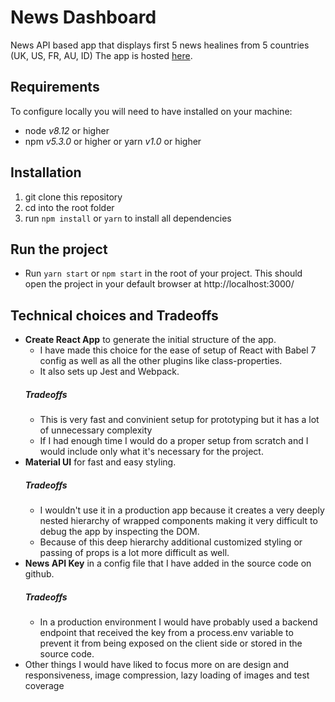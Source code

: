 # News Dashboard 

News API based app that displays first 5 news healines from 5 countries (UK, US, FR, AU, ID)
The app is hosted [here](https://news-app-react.herokuapp.com//). 

## Requirements

To configure locally you will need to have installed on your machine:
* node *v8.12* or higher 
* npm  *v5.3.0* or higher or yarn *v1.0* or higher

## Installation
1. git clone this repository 
2. cd into the root folder 
3. run `npm install` or `yarn` to install all dependencies

## Run the project
* Run `yarn start` or `npm start` in the root of your project. This should open the project in your default browser at http://localhost:3000/ 

## Technical choices and Tradeoffs 
* **Create React App** to generate the initial structure of the app. 
  - I have made this choice for the ease of setup of React with Babel 7 config as well as all the other plugins like class-properties. 
  - It also sets up Jest and Webpack.
  ##### Tradeoffs
  - This is very fast and convinient setup for prototyping but it has a lot of unnecessary complexity 
  - If I had enough time I would do a proper setup from scratch and I would include only what it's necessary for the project.
* **Material UI** for fast and easy styling. 
   ##### Tradeoffs
  - I wouldn't use it in a production app because it creates a very deeply nested hierarchy of wrapped components 
    making it very difficult to debug the app by inspecting the DOM.  
  - Because of this deep hierarchy additional customized styling or passing of props is a lot more difficult as well.
* **News API Key** in a config file that I have added in the source code on github. 
  ##### Tradeoffs
  - In a production environment I would have probably used a backend endpoint that received the key from a process.env variable 
   to prevent it from being exposed on the client side or stored in the source code. 
* Other things I would have liked to focus more on are design and responsiveness, image compression, lazy loading of images and test coverage  
